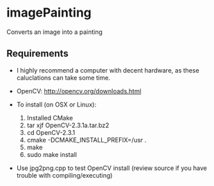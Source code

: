 imagePainting
======

Converts an image into a painting

## Requirements 

* I highly recommend a computer with decent hardware, as these caluclations can take some time. 

* OpenCV: http://opencv.org/downloads.html
* To install (on OSX or Linux):
  1. Installed CMake
  2. tar xjf OpenCV-2.3.1a.tar.bz2
  3. cd OpenCV-2.3.1
  4. cmake -DCMAKE_INSTALL_PREFIX=/usr .
  5. make
  6. sudo make install

* Use jpg2png.cpp to test OpenCV install (review source if you have trouble with compiling/executing)
